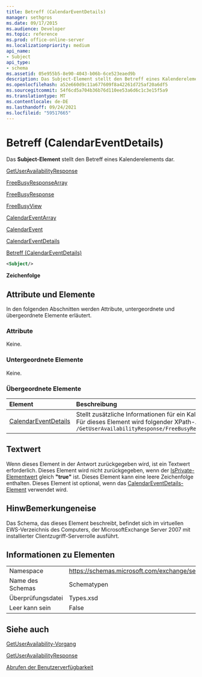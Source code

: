 ```yaml
---
title: Betreff (CalendarEventDetails)
manager: sethgros
ms.date: 09/17/2015
ms.audience: Developer
ms.topic: reference
ms.prod: office-online-server
ms.localizationpriority: medium
api_name:
- Subject
api_type:
- schema
ms.assetid: 05e955b5-8e90-4043-b06b-6ce523eaed9b
description: Das Subject-Element stellt den Betreff eines Kalenderelements dar.
ms.openlocfilehash: a52e660d9c11a677609f8a42261d725af20a6df5
ms.sourcegitcommit: 54f6cd5a704b36b76d110ee53a6d6c1c3e15f5a9
ms.translationtype: MT
ms.contentlocale: de-DE
ms.lasthandoff: 09/24/2021
ms.locfileid: "59517665"
---
```

# <a name="subject-calendareventdetails"></a>Betreff (CalendarEventDetails)

Das **Subject-Element** stellt den Betreff eines Kalenderelements dar. 
  
[GetUserAvailabilityResponse](getuseravailabilityresponse.md)
  
[FreeBusyResponseArray](freebusyresponsearray.md)
  
[FreeBusyResponse](freebusyresponse.md)
  
[FreeBusyView](freebusyview.md)
  
[CalendarEventArray](calendareventarray.md)
  
[CalendarEvent](calendarevent.md)
  
[CalendarEventDetails](calendareventdetails.md)
  
[Betreff (CalendarEventDetails)](subject-calendareventdetails.md)
  
```xml
<Subject/>
```

 **Zeichenfolge**
## <a name="attributes-and-elements"></a>Attribute und Elemente

In den folgenden Abschnitten werden Attribute, untergeordnete und übergeordnete Elemente erläutert.
  
### <a name="attributes"></a>Attribute

Keine.
  
### <a name="child-elements"></a>Untergeordnete Elemente

Keine.
  
### <a name="parent-elements"></a>Übergeordnete Elemente

|**Element**|**Beschreibung**|
|:-----|:-----|
|[CalendarEventDetails](calendareventdetails.md) <br/> |Stellt zusätzliche Informationen für ein Kalenderereignis bereit.  <br/> Für dieses Element wird folgender XPath-Ausdruck verwendet:   <br/>  `/GetUserAvailabilityResponse/FreeBusyResponseArray/FreeBusyResponse/FreeBusyView/CalendarEventArray/CalendarEvent[i]/CalendarEventDetails` <br/> |
   
## <a name="text-value"></a>Textwert

Wenn dieses Element in der Antwort zurückgegeben wird, ist ein Textwert erforderlich. Dieses Element wird nicht zurückgegeben, wenn der [IsPrivate-Elementwert](isprivate.md) gleich **"true"** ist. Dieses Element kann eine leere Zeichenfolge enthalten. Dieses Element ist optional, wenn das [CalendarEventDetails-Element](calendareventdetails.md) verwendet wird. 
  
## <a name="remarks"></a>HinwBemerkungeneise

Das Schema, das dieses Element beschreibt, befindet sich im virtuellen EWS-Verzeichnis des Computers, der MicrosoftExchange Server 2007 mit installierter Clientzugriff-Serverrolle ausführt.
  
## <a name="element-information"></a>Informationen zu Elementen

|||
|:-----|:-----|
|Namespace  <br/> |https://schemas.microsoft.com/exchange/services/2006/types  <br/> |
|Name des Schemas  <br/> |Schematypen  <br/> |
|Überprüfungsdatei  <br/> |Types.xsd  <br/> |
|Leer kann sein  <br/> |False  <br/> |
   
## <a name="see-also"></a>Siehe auch



[GetUserAvailability-Vorgang](getuseravailability-operation.md)
  
[GetUserAvailabilityResponse](getuseravailabilityresponse.md)


[Abrufen der Benutzerverfügbarkeit](https://msdn.microsoft.com/library/d4133fcb-9b0f-4e6b-aadf-a389da83516a%28Office.15%29.aspx)


